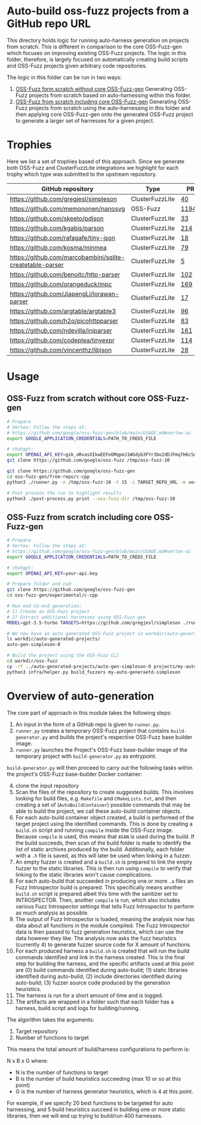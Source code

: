 # Auto-build oss-fuzz projects from a GitHub repo URL

This directory holds logic for running auto-harness generation on projects
from scratch. This is different in comparison to the core OSS-Fuzz-gen which
focuses on improving existing OSS-Fuzz projects. The logic in this folder,
therefore, is largely focused on automatically creating build scripts and
OSS-Fuzz projects given arbitrary code repositories.

The logic in this folder can be run in two ways:

1) [OSS-Fuzz form scratch without core OSS-Fuzz-gen](#OSS-Fuzz-from-scratch-without-core-OSS-Fuzz-gen) Generating
   OSS-Fuzz projects from scratch based on auto-harnessing within this folder.
2) [OSS-Fuzz from scratch including core OSS-Fuzz-gen](#OSS-Fuzz-from-scratch-including-core-OSS-Fuzz-gen) Generating
   OSS-Fuzz projects from scratch using the auto-harnessing in this folder and
   then applying core OSS-Fuzz-gen onto the generated OSS-Fuzz project to
   generate a larger set of harnesses for a given project.


# Trophies

Here we list a set of trophies based of this approach. Since we generate both
OSS-Fuzz and ClusterFuzzLite integrations we highlight for each trophy which
type was submitted to the upstream repository.

| GitHub repository | Type | PR | Issues |
| ----------------- | ---- | -- | ------ |
| https://github.com/gregjesl/simpleson | ClusterFuzzLite | [40](https://github.com/gregjesl/simpleson/pull/40) | [39](https://github.com/gregjesl/simpleson/pull/39) |
| https://github.com/memononen/nanosvg | OSS-Fuzz | [11944](https://github.com/google/oss-fuzz/pull/11944) | |
| https://github.com/skeeto/pdjson | ClusterFuzzLite | [33](https://github.com/skeeto/pdjson/pull/33)  | |
| https://github.com/kgabis/parson | ClusterFuzzLite | [214](https://github.com/kgabis/parson/pull/214) | |
| https://github.com/rafagafe/tiny-json | ClusterFuzzLite | [18](https://github.com/rafagafe/tiny-json/pull/18) | |
| https://github.com/kosma/minmea | ClusterFuzzLite | [79](https://github.com/kosma/minmea/pull/79) | |
| https://github.com/marcobambini/sqlite-createtable-parser | ClusterFuzzLite | [5](https://github.com/marcobambini/sqlite-createtable-parser/pull/5) | [6](https://github.com/marcobambini/sqlite-createtable-parser/pull/6) |
| https://github.com/benoitc/http-parser | ClusterFuzzLite | [102](https://github.com/benoitc/http-parser/pull/102) | [103](https://github.com/benoitc/http-parser/pull/103) |
| https://github.com/orangeduck/mpc | ClusterFuzzLite | [169](https://github.com/orangeduck/mpc/pull/169) | |
| https://github.com/JiapengLi/lorawan-parser | ClusterFuzzLite | [17](https://github.com/JiapengLi/lorawan-parser/pull/17) | |
| https://github.com/argtable/argtable3 | ClusterFuzzLite | [96](https://github.com/argtable/argtable3/pull/96) | |
| https://github.com/h2o/picohttpparser | ClusterFuzzLite | [83](https://github.com/h2o/picohttpparser/pull/83) | |
| https://github.com/ndevilla/iniparser | ClusterFuzzLite | [161](https://github.com/ndevilla/iniparser/pull/161) | |
| https://github.com/codeplea/tinyexpr | ClusterFuzzLite | [114](https://github.com/codeplea/tinyexpr/pull/114) | |
| https://github.com/vincenthz/libjson | ClusterFuzzLite | [28](https://github.com/vincenthz/libjson/pull/28) | |

# Usage

## OSS-Fuzz from scratch without core OSS-Fuzz-gen

```sh
# Prepare
# Vertex: Follow the steps at:
# https://github.com/google/oss-fuzz-gen/blob/main/USAGE.md#vertex-ai
export GOOGLE_APPLICATION_CREDENTIALS=PATH_TO_CREDS_FILE

# chatgpt:
export OPENAI_API_KEY=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
git clone https://github.com/google/oss-fuzz /tmp/oss-fuzz-10

git clone https://github.com/google/oss-fuzz-gen
cd oss-fuzz-gen/from-repo/c-cpp
python3 ./runner.py -o /tmp/oss-fuzz-10 -t 15 -i TARGET_REPO_URL -m vertex

# Post process the run to highlight results
python3 ./post-process.py print --oss-fuzz-dir /tmp/oss-fuzz-10
```

## OSS-Fuzz from scratch including core OSS-Fuzz-gen

```sh
# Prepare
# Vertex: Follow the steps at:
# https://github.com/google/oss-fuzz-gen/blob/main/USAGE.md#vertex-ai
export GOOGLE_APPLICATION_CREDENTIALS=PATH_TO_CREDS_FILE

# chatgpt:
export OPENAI_API_KEY=your-api-key

# Prepare folder and cwd
git clone https://github.com/google/oss-fuzz-gen
cd oss-fuzz-gen/experimental/c-cpp

# Run end-to-end generation:
# 1) Create an OSS-Fuzz project
# 2) Extract additional harnesses using OSS-Fuzz-gen
MODEL=gpt-3.5-turbo TARGETS=https://github.com/gregjesl/simpleson ./run_e2e.sh

# We now have an auto generated OSS-Fuzz project in workdir/auto-generated-projects
ls workdir/auto-generated-projects/
auto-gen-simpleson-0

# Build the project using the OSS-Fuzz CLI
cd workdir/oss-fuzz
cp -rf ../auto-generated-projects/auto-gen-simpleson-0 projects/my-auto-generated-simpleson
python3 infra/helper.py build_fuzzers my-auto-generaetd-simpleson
```


# Overview of auto-generation

The core part of approach in this module takes the following steps:

1) An input in the form of a GitHub repo is given to `runner.py`.
2) `runner.py` creates a temporary OSS-Fuzz project that contains
  `build-generator.py` and builds the project's respective OSS-Fuzz base
  builder image.
3) `runner.py` launches the Project's OSS-Fuzz base-builder image of the
  temporary project with `build-generator.py` as entrypoint.

`build-generator.py` will then proceed to carry out the following tasks within
the project's OSS-Fuzz base-builder Docker container:

4) clone the input repository
5) Scan the files of the repository to create suggested builds. This involves
  looking for build files, e.g. `Makefile` and `CMakeLists.txt`, and then
  creating a set of (`AutoBuildContainer`) possible commands that may be able
  to build the project, we call these auto-build container objects.
6) For each auto-build container object created, a build is performed of the
  target project using the identified commands. This is done by creating a
  `build.sh` script and running `compile` inside the OSS-Fuzz image. Because
  `compile` is used, this means that `ASAN` is used during the build. If the
  build succeeds, then scan of the build folder is made to identify the list of
  static archives produced by the build.
  Additionally, each folder with a `.h` file is saved, as this
  will later be used when linking in a fuzzer.
7) An empty fuzzer is created and a `build.sh` is prepared to link the empty
  fuzzer to the static libraries. This is then run using `compile` to verify
  that linking to the static libraries won't cause complications.
8) For each auto-build that succeeded in producing one or more `.a` files an
  Fuzz Introspector build is prepared. This specifically means another
 `build.sh` script is prepared albeit this time with the sanitizer
  set to INTROSPECTOR. Then, another `compile` is run, which also includes
  various Fuzz Introspector settings that tells Fuzz Introspector to perform as
  much analysis as possible.
9) The output of Fuzz Introspector is loaded, meaning the analysis now has
 data about all functions in the module compiled. The Fuzz Introspector data
 is then passed to fuzz generation heuristics, which can use the data however
 they like. The analysis now asks the fuzz heuristics (currently 4) to generate
 fuzzer source code for X amount of functions.
10) For each produced harness a `build.sh` is created that will run the build
 commands identified and link in the harness created. This is the final step
 for building the harness, and the specific artifacts used at this point
 are (0) build commands identified during auto-build; (1) static libraries
 identified during auto-build; (2) include directories identified during
 auto-build; (3) fuzzer source code produced by the generation heuristics.
11) The harness is run for a short amount of time and is logged.
12) The artifacts are wrapped in a folder such that each folder has a harness,
 build script and logs for building/running.


The algorithm takes the arguments:
1) Target repository
2) Number of functions to target

This means the total amount of build/harness configurations to perform is:

N x B x G where:

- N is the number of functions to target
- B is the number of build heuristics succeeding (max 10 or so at this point)
- G is the number of harness generator heuristics, which is 4 at this point.


For example, if we specify 20 best functions to be targeted for auto
harnessing, and 5 build heuristics succeed in building one or more static
libraries, then we will end up trying to build/run 400 harnesses.
